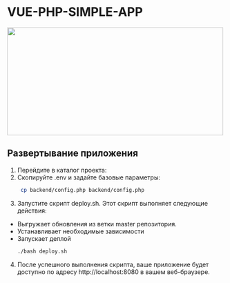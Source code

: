 # VUE-PHP-SIMPLE-APP
<img src="https://i.morioh.com/3a1d8badd7.png" width="500" height="250" />

## Развертывание приложения
1. Перейдите в каталог проекта:
2. Скопируйте .env и задайте базовые параметры:
   ```bash
    cp backend/config.php backend/config.php
   ```
3. Запустите скрипт deploy.sh. Этот скрипт выполняет следующие действия:

- Выгружает обновления из ветки master репозитория.
- Устанавливает необходимые зависимости
- Запускает деплой
   ```bash
   ./bash deploy.sh
   ```
4. После успешного выполнения скрипта, ваше приложение будет доступно по адресу http://localhost:8080 в вашем веб-браузере.